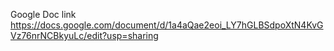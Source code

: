 Google Doc link 
https://docs.google.com/document/d/1a4aQae2eoi_LY7hGLBSdpoXtN4KvGVz76nrNCBkyuLc/edit?usp=sharing

